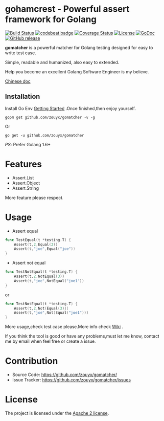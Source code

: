 gohamcrest - Powerful assert framework for Golang
================

[![Build Status](https://travis-ci.org/zouyx/gomatcher.svg?branch=master)](https://travis-ci.org/zouyx/gomatcher)
[![codebeat badge](https://codebeat.co/badges/0b106c76-9761-4c98-9daa-6b123b5f2fa6)](https://codebeat.co/projects/github-com-zouyx-gomatcher-master)
[![Coverage Status](https://coveralls.io/repos/github/zouyx/gomatcher/badge.svg?branch=master)](https://coveralls.io/github/zouyx/gomatcher?branch=master)
[![License](https://img.shields.io/badge/License-Apache%202.0-blue.svg)](https://opensource.org/licenses/Apache-2.0)
[![GoDoc](http://godoc.org/github.com/zouyx/gomatcher?status.svg)](http://godoc.org/github.com/zouyx/gomatcher)
[![GitHub release](https://img.shields.io/github/release/zouyx/gomatcher.svg)](https://github.com/zouyx/gomatcher/releases)

**gomatcher** is a powerful matcher for Golang testing designed for easy to write test case. 

Simple, readable and humanized, also easy to extended. 

Help you become an excellent Golang Software Engineer is my believe.

[Chinese doc](README_CN.md)

Installation
------------

Install Go Env [Getting Started](http://golang.org/doc/install.html) .Once finished,then enjoy yourself.

``` shell
gopm get github.com/zouyx/gomatcher -v -g
```

Or

``` shell
go get -u github.com/zouyx/gomatcher
```


*PS*: Prefer Golang 1.6+

# Features
* Assert.List
* Assert.Object
* Assert.String

More feature please respect.

# Usage

- Assert equal

``` go
func TestEqual(t *testing.T) {
	Assert(t,2,Equal(2))
	Assert(t,"joe",Equal("joe"))
}
```

- Assert not equal

``` go
func TestNotEqual(t *testing.T) {
	Assert(t,2,NotEqual(3))
	Assert(t,"joe",NotEqual("joe1"))
}
```

or 

``` go
func TestNotEqual(t *testing.T) {
	Assert(t,2,Not(Equal(3)))
	Assert(t,"joe",Not(Equal("joe1")))
}
```

More usage,check test case please.More info check [Wiki](https://github.com/zouyx/gomatcher/wiki) .

If you think the tool is good or have any problems,must let me know, contact me by email when feel free or create a issue.

# Contribution
  * Source Code: https://github.com/zouyx/gomatcher/
  * Issue Tracker: https://github.com/zouyx/gomatcher/issues
  
# License
The project is licensed under the [Apache 2 license](https://github.com/zouyx/gomatcher/blob/master/LICENSE).
